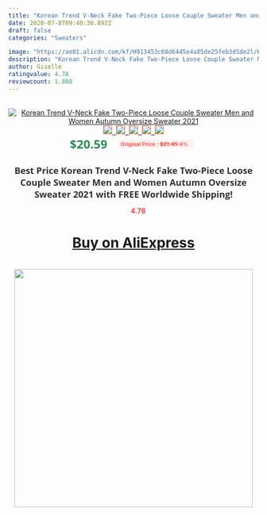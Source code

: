 ```yaml
---
title: "Korean Trend V-Neck Fake Two-Piece Loose Couple Sweater Men and Women Autumn Oversize Sweater 2021"
date: 2020-07-8T09:40:36.892Z
draft: false
categories: "Sweaters"

image: "https://ae01.alicdn.com/kf/H913453c68d6445e4a85de25feb3d5de2l/Korean-Trend-V-Neck-Fake-Two-Piece-Loose-Couple-Sweater-Men-and-Women-Autumn-Oversize-Sweater.jpg"
description: "Korean Trend V-Neck Fake Two-Piece Loose Couple Sweater Men and Women Autumn Oversize Sweater 2021"
author: Giselle
ratingvalue: 4.78
reviewcount: 1.888
---
```

<br>
<div style="text-align: center;">
<a href="https://s.click.aliexpress.com/e/_9z7a6v" target="_blank" rel="nofollow noopener noreferrer"><img alt="Korean Trend V-Neck Fake Two-Piece Loose Couple Sweater Men and Women Autumn Oversize Sweater 2021" class="magnifier-image" src="https://ae01.alicdn.com/kf/H913453c68d6445e4a85de25feb3d5de2l/Korean-Trend-V-Neck-Fake-Two-Piece-Loose-Couple-Sweater-Men-and-Women-Autumn-Oversize-Sweater.jpg_640x640.jpg">
<br>
<img style="border:1px solid salmon" src="https://ae01.alicdn.com/kf/H913453c68d6445e4a85de25feb3d5de2l/Korean-Trend-V-Neck-Fake-Two-Piece-Loose-Couple-Sweater-Men-and-Women-Autumn-Oversize-Sweater.jpg_120x120.jpg">&nbsp;&nbsp;<img style="border:1px solid salmon" src="https://ae01.alicdn.com/kf/H1384bc7ef97c444eaa11c5c576dbb787E/Korean-Trend-V-Neck-Fake-Two-Piece-Loose-Couple-Sweater-Men-and-Women-Autumn-Oversize-Sweater.jpg_120x120.jpg">&nbsp;&nbsp;<img style="border:1px solid salmon" src="https://ae01.alicdn.com/kf/Ha0ac6b4319e24151bb920bba167900d6Q/Korean-Trend-V-Neck-Fake-Two-Piece-Loose-Couple-Sweater-Men-and-Women-Autumn-Oversize-Sweater.jpg_120x120.jpg">&nbsp;&nbsp;<img style="border:1px solid salmon" src="https://ae01.alicdn.com/kf/H0df231d4550246e1bb790566f9ffc76by/Korean-Trend-V-Neck-Fake-Two-Piece-Loose-Couple-Sweater-Men-and-Women-Autumn-Oversize-Sweater.jpg_120x120.jpg">&nbsp;&nbsp;<img style="border:1px solid salmon" src="https://ae01.alicdn.com/kf/H8dfb327db62441b1906b96cd7805ff21w/Korean-Trend-V-Neck-Fake-Two-Piece-Loose-Couple-Sweater-Men-and-Women-Autumn-Oversize-Sweater.jpg_120x120.jpg"></a></div><br0>
<div style="text-align: center;"><span style="background-color: white; border: 0px; box-sizing: border-box; color: seagreen; display: inline-block; font-family: &quot;open sans&quot; , &quot;arial&quot; , &quot;helvetica&quot; , sans-serif , &quot;heiti&quot;; font-size: 24px; font-stretch: inherit; font-weight: 700; line-height: inherit; margin: 0px 10px 0px 0px; padding: 0px; vertical-align: middle;">$20.59 </span>
<span style="background: rgb(255 , 241 , 241); border-radius: 3px; border: 0px; box-sizing: border-box; color: #ff4747; display: inline-block; font-family: inherit; font-size: 12px; font-stretch: inherit; font-style: inherit; font-variant: inherit; font-weight: 600; line-height: inherit; margin: 0px; padding: 2px 5px; transform: scale(0.9); vertical-align: middle;">Original Price : <b style="text-decoration: line-through;">$21.45 </b> 4%&nbsp;&nbsp;</span></div>
<h1 style="color: #333333; display: inline-block; font-family: &quot;open sans&quot; , &quot;arial&quot; , &quot;helvetica&quot; , sans-serif , &quot;heiti&quot;; font-size: 18px; font-stretch: inherit; font-weight: 700; text-align: center;">Best Price Korean Trend V-Neck Fake Two-Piece Loose Couple Sweater Men and Women Autumn Oversize Sweater 2021 with FREE Worldwide Shipping!</h1>
<div style="color: #ff4747; text-align: center;">
<img src="https://4.bp.blogspot.com/-M0ZcTcb-5uY/XleCXlxnR4I/AAAAAAAAAEc/OrjgMkXV1oMQFaCRZj5HQwOCBcu3w1FegCPcBGAYYCw/s1600/star.png" style="height: 15px;">&nbsp;<b>4.78</b></div>
<div class="button_cont" align="center"><a class="buynow_a" href="https://s.click.aliexpress.com/e/_9z7a6v" target="_blank" rel="nofollow noopener noreferrer"><H1>Buy on AliExpress</H1></a></div><br>
<div class="separator" style="clear: both; text-align: center;">
<img src="https://lh3.googleusercontent.com/-pTy5HemUv9M/XlePHvY0dAI/AAAAAAAAAE4/0nX5iRUoIWY8eMW9Dpxeirr157OZliDIgCLcBGAsYHQ/s1600/badge.gif" width="480">
</div>
